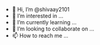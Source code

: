 - 👋 Hi, I’m @shivaay2101
- 👀 I’m interested in ...
- 🌱 I’m currently learning ...
- 💞️ I’m looking to collaborate on ...
- 📫 How to reach me ...

<!---
karan2101n/karan2101n is a ✨ special ✨ repository because its `README.md` (this file) appears on your GitHub profile.
You can click the Preview link to take a look at your changes.
--->
